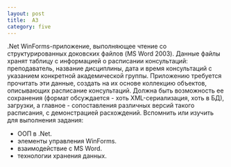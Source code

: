 ```yaml
---
layout: post
title:  A3
category: five
---
```

.Net WinForms-приложение, выполняющее чтение со структурированных доковских файлов (MS Word 2003). Данные файлы хранят таблицу с информацией о расписании консультаций: преподаватель, название дисциплины, дата и время консультаций с указанием конкретной академической группы. Приложению требуется прочитать эти данные, создать на их основе коллекцию объектов, описывающих расписание консультаций. Должна быть возможность ее сохранения (формат обсуждается - хоть XML-сериализация, хоть в БД), загрузки, а главное - сопоставления различных версий такого расписания, с демонстрацией расхождений. 
Вспомнить или изучить для выполнения задания:
<ul>
<li>ООП в .Net.</li>
<li>элементы управления WinForms.</li>
<li>взаимодействие с MS Word.</li>
<li>технологии хранения данных.</li>
</ul>